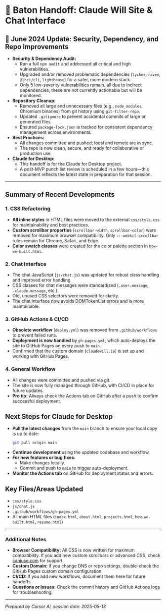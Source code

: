 # 🏁 Baton Handoff: Claude Will Site & Chat Interface

## 🚨 June 2024 Update: Security, Dependency, and Repo Improvements

- **Security & Dependency Audit:**
  - Ran a full `npm audit` and addressed all critical and high vulnerabilities.
  - Upgraded and/or removed problematic dependencies (`lychee`, `raven`, `@lhci/cli`, `lighthouse`) for a safer, more modern stack.
  - Only 5 low-severity vulnerabilities remain, all due to indirect dependencies; these are not currently actionable but will be monitored.
- **Repository Cleanup:**
  - Removed all large and unnecessary files (e.g., `node_modules`, Chromium binaries) from git history using `git-filter-repo`.
  - Updated `.gitignore` to prevent accidental commits of large or generated files.
  - Ensured `package-lock.json` is tracked for consistent dependency management across environments.
- **Best Practices:**
  - All changes committed and pushed; local and remote are in sync.
  - The repo is now clean, secure, and ready for collaborative or production use.
- **Claude for Desktop:**
  - This handoff is for the Claude for Desktop project.
  - A post-MVP punch list review is scheduled in a few hours—this document reflects the latest state in preparation for that session.

---

## Summary of Recent Developments

### 1. CSS Refactoring

- **All inline styles** in HTML files were moved to the external `css/style.css` for maintainability and best practices.
- **Custom scrollbar properties** (`scrollbar-width`, `scrollbar-color`) were removed for maximum browser compatibility. Only `::-webkit-scrollbar` rules remain for Chrome, Safari, and Edge.
- **Color swatch classes** were created for the color palette section in `how-we-built.html`.

### 2. Chat Interface

- The chat JavaScript (`js/chat.js`) was updated for robust class handling and improved error handling.
- CSS classes for chat messages were standardized (`.user.message`, `.claude.message`, etc.).
- Old, unused CSS selectors were removed for clarity.
- The chat interface now avoids DOMTokenList errors and is more maintainable.

### 3. GitHub Actions & CI/CD

- **Obsolete workflow** (`deploy.yml`) was removed from `.github/workflows` to prevent failed runs.
- **Deployment is now handled** by `gh-pages.yml`, which auto-deploys the site to GitHub Pages on every push to `main`.
- Confirmed that the custom domain (`claudewill.io`) is set up and working with GitHub Pages.

### 4. General Workflow

- All changes were committed and pushed via git.
- The site is now fully managed through GitHub, with CI/CD in place for future updates.
- **Pro tip:** Always check the Actions tab on GitHub after a push to confirm successful deployment.

## Next Steps for Claude for Desktop

- **Pull the latest changes** from the `main` branch to ensure your local copy is up to date:
  ```sh
  git pull origin main
  ```
- **Continue development** using the updated codebase and workflow.
- **For new features or bug fixes:**
  - Make changes locally.
  - Commit and push to `main` to trigger auto-deployment.
- **Monitor the Actions tab** on GitHub for deployment status and errors.

## Key Files/Areas Updated

- `css/style.css`
- `js/chat.js`
- `.github/workflows/gh-pages.yml`
- All main HTML files (`index.html`, `about.html`, `projects.html`, `how-we-built.html`, `resume.html`)

---

### Additional Notes

- **Browser Compatibility:** All CSS is now written for maximum compatibility. If you add new custom scrollbars or advanced CSS, check [caniuse.com](https://caniuse.com/) for support.
- **Custom Domain:** If you change DNS or repo settings, double-check the GitHub Pages custom domain configuration.
- **CI/CD:** If you add new workflows, document them here for future handoffs.
- **Questions or Issues:** Check the commit history and GitHub Actions logs for troubleshooting.

---

*Prepared by Cursor AI, session date: 2025-05-13*
